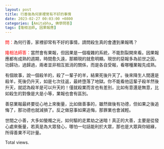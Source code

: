 ```yaml
---
layout: post
title: 行善後為何家裡常有不好的事情
date: 2023-02-27 00:03:00 +0800
categories: [Amitabha, 佛學問答]
tags: [隆相法師, 因果報應]
---
```


<span style="color: red">問：</span>為何行善，家裡卻常有不好的事情，請問殺生真的會遭到果報嗎？

<span style="color: red">隆相法師答：</span>當然會有果報，但因果是一個複雜的系統，不能割裂開來看。因果報應都有成熟的週期，時間愈久遠，那顯現的就愈明顯。現世的惡報多為前世之因，功歸功，過歸過，兩者並非相互抵消的關係，而是各自受報，看哪種業報先成熟。

有個故事，說一個殺羊的，殺了一輩子的羊，結果死後升天了。後來降生人間還是殺羊，死後仍升天，如是七次往返，最終墮落了地獄。你不能看他這輩子殺羊然後升天，就認為殺羊是可以升天的！僅就殺業而言也有差別，比如有意還是無意，比如殺生的對像是大是小等，業報也會有區別。

善惡業報最終要從心地上來衡量，比如做善事的，雖然做後有功德，但如果之後追悔了，那功德也就減損了。反之做惡事如果追悔，那罪業也會減輕。

世間之小善，大多如螢燭之光，如何驅的走累劫之迷暗！真正的大善，主要是從發心處來衡量，若真是為大眾發心，哪怕一句話能利於大眾，那也是大眾與你結緣，所得善果不可計量。

<!-- script pointing to busuanzi.js start-->
<script async src="/assets/js/busuanzi.pure.mini.js"></script>
<span id="busuanzi_container_page_pv">Total <span id="busuanzi_value_page_pv"></span> views.</span>
<!-- script pointing to busuanzi.js end-->